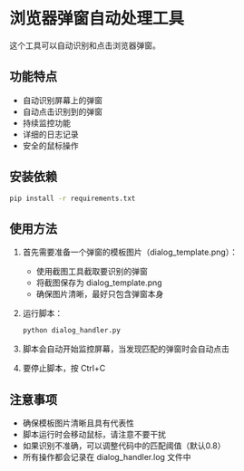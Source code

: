 # 浏览器弹窗自动处理工具

这个工具可以自动识别和点击浏览器弹窗。

## 功能特点

- 自动识别屏幕上的弹窗
- 自动点击识别到的弹窗
- 持续监控功能
- 详细的日志记录
- 安全的鼠标操作

## 安装依赖

```bash
pip install -r requirements.txt
```

## 使用方法

1. 首先需要准备一个弹窗的模板图片（dialog_template.png）：
   - 使用截图工具截取要识别的弹窗
   - 将截图保存为 dialog_template.png
   - 确保图片清晰，最好只包含弹窗本身

2. 运行脚本：
   ```bash
   python dialog_handler.py
   ```

3. 脚本会自动开始监控屏幕，当发现匹配的弹窗时会自动点击

4. 要停止脚本，按 Ctrl+C

## 注意事项

- 确保模板图片清晰且具有代表性
- 脚本运行时会移动鼠标，请注意不要干扰
- 如果识别不准确，可以调整代码中的匹配阈值（默认0.8）
- 所有操作都会记录在 dialog_handler.log 文件中 